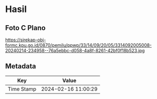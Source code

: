 # Hasil

## Foto C Plano

https://sirekap-obj-formc.kpu.go.id/0870/pemilu/ppwp/33/14/09/20/05/3314092005008-20240214-234958--76a5ebbc-d058-4a8f-8261-42bf0f18b523.jpg


## Metadata

| Key        | Value               |
| ---------- | ------------------- |
| Time Stamp | 2024-02-16 11:00:29 |



